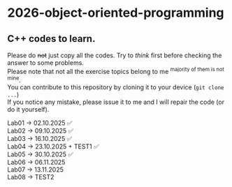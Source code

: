 # 2026-object-oriented-programming
## C++ codes to learn.
Please do ~~not~~ just copy all the codes. Try to _think_ first before checking the answer to some problems.  
Please note that not all the exercise topics belong to me <sup> majority of them is not mine</sup>.  
You can contribute to this repository by cloning it to your device (`git clone ...`)  
If you notice any mistake, please issue it to me and I will repair the code (or do it yourself).

Lab01 -> 02.10.2025 ✅  
Lab02 -> 09.10.2025 ✅  
Lab03 -> 16.10.2025 ✅  
Lab04 -> 23.10.2025 + TEST1 ✅  
Lab05 -> 30.10.2025 ✅  
Lab06 -> 06.11.2025  
Lab07 -> 13.11.2025  
Lab08 -> TEST2  
